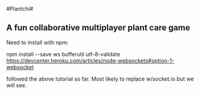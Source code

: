 #Plantchi#
## A fun collaborative multiplayer plant care game ##

Need to install with npm:

npm install --save ws bufferutil utf-8-validate
https://devcenter.heroku.com/articles/node-websockets#option-1-websocket

followed the above tutorial so far. Most likely to replace w/socket.io but we will see.